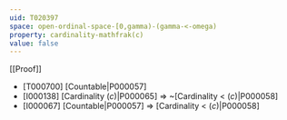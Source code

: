 ```yaml
---
uid: T020397
space: open-ordinal-space-[0,gamma)-(gamma-<-omega)
property: cardinality-mathfrak(c)
value: false
---
```

[[Proof]]

* [T000700] [Countable|P000057]
* [I000138] [Cardinality $\mathfrak(c)$|P000065] => ~[Cardinality < $\mathfrak(c)$|P000058]
* [I000067] [Countable|P000057] => [Cardinality < $\mathfrak(c)$|P000058]

